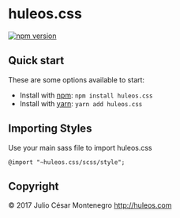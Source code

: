 # huleos.css 

[![npm version](https://img.shields.io/travis/npm/v/huleos.svg)](https://www.npmjs.com/package/huleos.css)

## Quick start

These are some options available to start:

- Install with [npm](https://www.npmjs.com/): `npm install huleos.css`
- Install with [yarn](https://yarnpkg.com/): `yarn add huleos.css`

## Importing Styles

Use your main sass file to import huleos.css
```
@import "~huleos.css/scss/style";
```

## Copyright

© 2017 Julio César Montenegro <http://huleos.com>